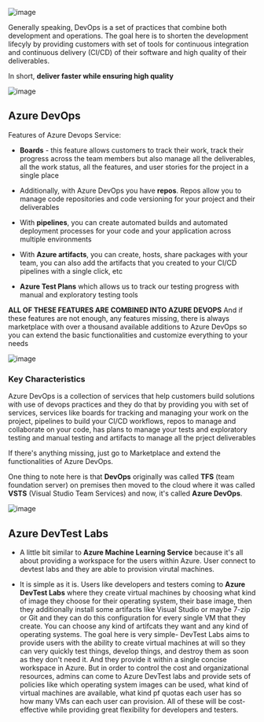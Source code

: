 ![image](https://github.com/user-attachments/assets/0552ced3-14e5-42db-a0d2-0951580666ba)

Generally speaking, DevOps is a set of practices that combine both development and operations.
The goal here is to shorten the development lifecyly by providing customers with set of tools for continuous integration and continuous delivery (CI/CD) of their software and high quality of their deliverables.

In short, **deliver faster while ensuring high quality**

![image](https://github.com/user-attachments/assets/ff6f7af4-ac02-4414-932b-d9d71fdfc013)


## Azure DevOps

Features of Azure Devops Service:

- **Boards** - this feature allows customers to track their work, track their progress across the team members but also manage all the deliverables, all the work status, all the features, and user stories for the project in a single place

- Additionally, with Azure DevOps you have **repos**. Repos allow you to manage code repositories and code versioning for your project and their deliverables

- With **pipelines**, you can create automated builds and automated deployment processes for your code and your application across multiple environments

- With **Azure artifacts**, you can create, hosts, share packages with your team, you can also add the artifacts that you created to your CI/CD pipelines with a single click, etc

- **Azure Test Plans** which allows us to track our testing progress with manual and exploratory testing tools

**ALL OF THESE FEATURES ARE COMBINED INTO AZURE DEVOPS**
And if these features are not enough, any features missing, there is always marketplace with over a thousand available additions to Azure DevOps so you can extend the basic functionalities and customize everything to your needs

![image](https://github.com/user-attachments/assets/fb3edcc4-9fa6-4e65-ac30-d20c1afdfb13)


### Key Characteristics

Azure DevOps is a collection of services that help customers build solutions with use of devops practices and they do that by providing you with set of services, services like boards for tracking and managing your work on the project, pipelines to build your CI/CD workflows, repos to manage and collaborate on your code, has plans to manage your tests and exploratory testing and manual testing and artifacts to manage all the prject deliverables

If there's anything missing, just go to Marketplace and extend the functionalities of Azure DevOps.

One thing to note here is that **DevOps** originally was called **TFS** (team foundation server) on premises then moved to the cloud where it was called **VSTS** (Visual Studio Team Services) and now, it's called **Azure DevOps**.

![image](https://github.com/user-attachments/assets/d4a01d94-478f-4676-ada2-3bcae5d8a904)


## Azure DevTest Labs

- A little bit similar to **Azure Machine Learning Service** because it's all about providing a workspace for the users within Azure. User connect to devtest labs and they are able to provision virutal machines. 
  
- It is simple as it is. Users like developers and testers coming to **Azure DevTest Labs** where they create virtual machines by choosing what kind of image they choose for their operating system, their base image, then they additionally install some artifacts like Visual Studio or maybe 7-zip or Git and they can do this configuration for every single VM that they create. You can choose any kind of artifcats they want and any kind of operating systems. The goal here is very simple- DevTest Labs aims to provide users with the ability to create virtual machines at will so they can very quickly test things, develop things, and destroy them as soon as they don't need it. And they provide it within a single concise workspace in Azure. But in order to control the cost and organizational resources, admins can come to Azure DevTest labs and provide sets of policies like which operating system images can be used, what kind of virtual machines are available, what kind pf quotas each user has so how many VMs can each user can provision. All of these will be cost-effective while providing great flexibility for developers and testers.
